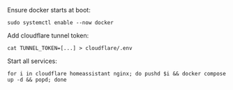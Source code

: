 Ensure docker starts at boot:
```
sudo systemctl enable --now docker
```

Add cloudflare tunnel token:
```
cat TUNNEL_TOKEN=[...] > cloudflare/.env
```

Start all services:
```
for i in cloudflare homeassistant nginx; do pushd $i && docker compose up -d && popd; done
```
